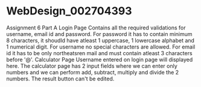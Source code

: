 # WebDesign_002704393
Assignment 6 Part A 
Login Page 
Contains all the required validations for username, email id and password.
For password it has to contain minimum 8 characters, it shoudld have atleast 1 uppercase, 1 lowercase alphabet and 1 numerical digit.
For username no special characters are allowed.
For email id it has to be only northeatsren mail and must contain atleast 3 characters before '@'.
Calculator Page
Username entered on login page will displayed here.
 The calculator page has 2 input fields where we can enter only numbers and we can perform add, subtract, multiply and divide the 2 numbers.
 The result button can't be edited.
